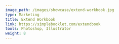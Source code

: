 ```yaml
---
image_path: /images/showcase/extend-workbook.jpg
type: Marketing
title: Extend Workbook
link: https://simplebooklet.com/extendbook
tools: Photoshop, Illustrator
weight: 8
---
```

